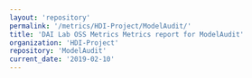 ```yaml
---
layout: 'repository'
permalink: '/metrics/HDI-Project/ModelAudit/'
title: 'DAI Lab OSS Metrics Metrics report for ModelAudit'
organization: 'HDI-Project'
repository: 'ModelAudit'
current_date: '2019-02-10'
---
```

